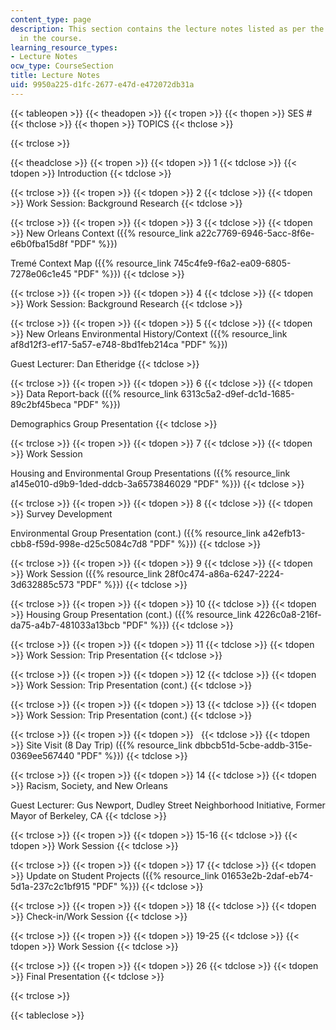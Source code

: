 ```yaml
---
content_type: page
description: This section contains the lecture notes listed as per the topics covered
  in the course.
learning_resource_types:
- Lecture Notes
ocw_type: CourseSection
title: Lecture Notes
uid: 9950a225-d1fc-2677-e47d-e472072db31a
---
```


{{< tableopen >}}
{{< theadopen >}}
{{< tropen >}}
{{< thopen >}}
SES #
{{< thclose >}}
{{< thopen >}}
TOPICS
{{< thclose >}}

{{< trclose >}}

{{< theadclose >}}
{{< tropen >}}
{{< tdopen >}}
1
{{< tdclose >}}
{{< tdopen >}}
Introduction
{{< tdclose >}}

{{< trclose >}}
{{< tropen >}}
{{< tdopen >}}
2
{{< tdclose >}}
{{< tdopen >}}
Work Session: Background Research
{{< tdclose >}}

{{< trclose >}}
{{< tropen >}}
{{< tdopen >}}
3
{{< tdclose >}}
{{< tdopen >}}
New Orleans Context ({{% resource_link a22c7769-6946-5acc-8f6e-e6b0fba15d8f "PDF" %}})  
  
Tremé Context Map ({{% resource_link 745c4fe9-f6a2-ea09-6805-7278e06c1e45 "PDF" %}})
{{< tdclose >}}

{{< trclose >}}
{{< tropen >}}
{{< tdopen >}}
4
{{< tdclose >}}
{{< tdopen >}}
Work Session: Background Research
{{< tdclose >}}

{{< trclose >}}
{{< tropen >}}
{{< tdopen >}}
5
{{< tdclose >}}
{{< tdopen >}}
New Orleans Environmental History/Context ({{% resource_link af8d12f3-ef17-5a57-e748-8bd1feb214ca "PDF" %}})  
  
Guest Lecturer: Dan Etheridge
{{< tdclose >}}

{{< trclose >}}
{{< tropen >}}
{{< tdopen >}}
6
{{< tdclose >}}
{{< tdopen >}}
Data Report-back ({{% resource_link 6313c5a2-d9ef-dc1d-1685-89c2bf45beca "PDF" %}})  
  
Demographics Group Presentation
{{< tdclose >}}

{{< trclose >}}
{{< tropen >}}
{{< tdopen >}}
7
{{< tdclose >}}
{{< tdopen >}}
Work Session  
  
Housing and Environmental Group Presentations ({{% resource_link a145e010-d9b9-1ded-ddcb-3a6573846029 "PDF" %}})
{{< tdclose >}}

{{< trclose >}}
{{< tropen >}}
{{< tdopen >}}
8
{{< tdclose >}}
{{< tdopen >}}
Survey Development  
  
Environmental Group Presentation (cont.) ({{% resource_link a42efb13-cbb8-f59d-998e-d25c5084c7d8 "PDF" %}})
{{< tdclose >}}

{{< trclose >}}
{{< tropen >}}
{{< tdopen >}}
9
{{< tdclose >}}
{{< tdopen >}}
Work Session ({{% resource_link 28f0c474-a86a-6247-2224-3d632885c573 "PDF" %}})
{{< tdclose >}}

{{< trclose >}}
{{< tropen >}}
{{< tdopen >}}
10
{{< tdclose >}}
{{< tdopen >}}
Housing Group Presentation (cont.) ({{% resource_link 4226c0a8-216f-da75-a4b7-481033a13bcb "PDF" %}})
{{< tdclose >}}

{{< trclose >}}
{{< tropen >}}
{{< tdopen >}}
11
{{< tdclose >}}
{{< tdopen >}}
Work Session: Trip Presentation
{{< tdclose >}}

{{< trclose >}}
{{< tropen >}}
{{< tdopen >}}
12
{{< tdclose >}}
{{< tdopen >}}
Work Session: Trip Presentation (cont.)
{{< tdclose >}}

{{< trclose >}}
{{< tropen >}}
{{< tdopen >}}
13
{{< tdclose >}}
{{< tdopen >}}
Work Session: Trip Presentation (cont.)
{{< tdclose >}}

{{< trclose >}}
{{< tropen >}}
{{< tdopen >}}
 
{{< tdclose >}}
{{< tdopen >}}
Site Visit (8 Day Trip) ({{% resource_link dbbcb51d-5cbe-addb-315e-0369ee567440 "PDF" %}})
{{< tdclose >}}

{{< trclose >}}
{{< tropen >}}
{{< tdopen >}}
14
{{< tdclose >}}
{{< tdopen >}}
Racism, Society, and New Orleans  
  
Guest Lecturer: Gus Newport, Dudley Street Neighborhood Initiative, Former Mayor of Berkeley, CA
{{< tdclose >}}

{{< trclose >}}
{{< tropen >}}
{{< tdopen >}}
15-16
{{< tdclose >}}
{{< tdopen >}}
Work Session
{{< tdclose >}}

{{< trclose >}}
{{< tropen >}}
{{< tdopen >}}
17
{{< tdclose >}}
{{< tdopen >}}
Update on Student Projects ({{% resource_link 01653e2b-2daf-eb74-5d1a-237c2c1bf915 "PDF" %}})
{{< tdclose >}}

{{< trclose >}}
{{< tropen >}}
{{< tdopen >}}
18
{{< tdclose >}}
{{< tdopen >}}
Check-in/Work Session
{{< tdclose >}}

{{< trclose >}}
{{< tropen >}}
{{< tdopen >}}
19-25
{{< tdclose >}}
{{< tdopen >}}
Work Session
{{< tdclose >}}

{{< trclose >}}
{{< tropen >}}
{{< tdopen >}}
26
{{< tdclose >}}
{{< tdopen >}}
Final Presentation
{{< tdclose >}}

{{< trclose >}}

{{< tableclose >}}